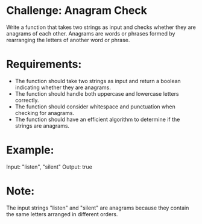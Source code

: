# Challenge: Anagram Check

Write a function that takes two strings as input and checks whether they are anagrams of each other. Anagrams are words or phrases formed by rearranging the letters of another word or phrase.

# Requirements:

* The function should take two strings as input and return a boolean indicating whether they are anagrams.
* The function should handle both uppercase and lowercase letters correctly.
* The function should consider whitespace and punctuation when checking for anagrams.
* The function should have an efficient algorithm to determine if the strings are anagrams.

# Example:
Input: "listen", "silent"
Output: true

# Note:
The input strings "listen" and "silent" are anagrams because they contain the same letters arranged in different orders.
